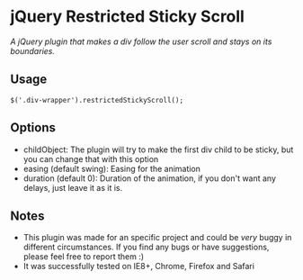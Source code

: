 jQuery Restricted Sticky Scroll
===============================

*A jQuery plugin that makes a div follow the user scroll and stays on its boundaries.*

Usage
-----
    $('.div-wrapper').restrictedStickyScroll();

Options
-------

* childObject: The plugin will try to make the first div child to be sticky, but you can change that with this option
* easing (default swing): Easing for the animation
* duration (default 0): Duration of the animation, if you don't want any delays, just leave it as it is.

Notes
-----
* This plugin was made for an specific project and could be *very* buggy in different circumstances. If you find any bugs or have suggestions, please feel free to report them :)
* It was successfully tested on IE8+, Chrome, Firefox and Safari
